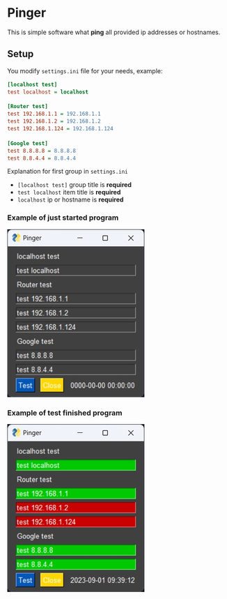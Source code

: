 # Pinger

This is simple software what **ping** all provided ip addresses or hostnames.

## Setup

You modify `settings.ini` file for your needs, example:

```ini
[localhost test]
test localhost = localhost

[Router test]
test 192.168.1.1 = 192.168.1.1
test 192.168.1.2 = 192.168.1.2
test 192.168.1.124 = 192.168.1.124

[Google test]
test 8.8.8.8 = 8.8.8.8
test 8.8.4.4 = 8.8.4.4
```

Explanation for first group in `settings.ini`

- `[localhost test]` group title is **required**
- `test localhost` item title  is **required**
- `localhost` ip or hostname is **required**

### Example of just started program
![Just started program](/screenshots/just_started_program.jpg)

### Example of test finished program
![Test finished program](/screenshots/test_finished_program.jpg)